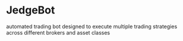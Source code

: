 # JedgeBot
 automated trading bot designed to execute multiple trading strategies across different brokers and asset classes
